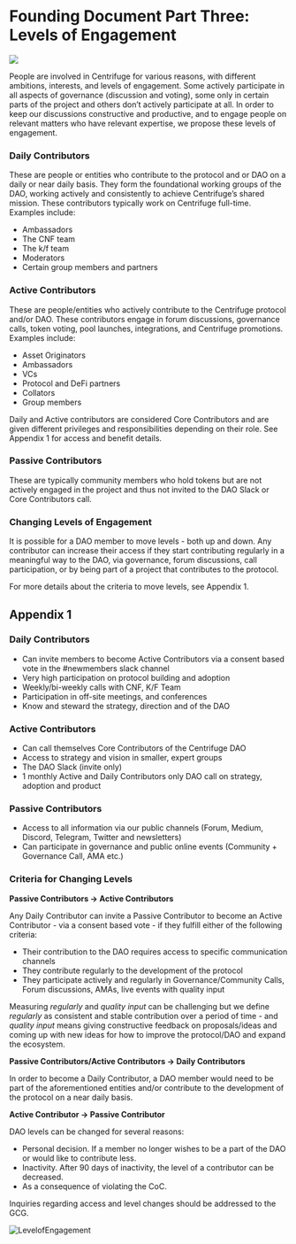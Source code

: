 # Founding Document Part Three: Levels of Engagement

![](../CP29/Images/LoE.png)

People are involved in Centrifuge for various reasons, with different ambitions, interests, and levels of engagement. Some actively participate in all aspects of governance (discussion and voting), some only in certain parts of the project and others don’t actively participate at all. In order to keep our discussions constructive and productive, and to engage people on relevant matters who have relevant expertise, we propose these levels of engagement.

### Daily Contributors

These are people or entities who contribute to the protocol and or DAO on a daily or near daily basis. They form the foundational working groups of the DAO, working actively and consistently to achieve Centrifuge’s shared mission. These contributors typically work on Centrifuge full-time. Examples include:

* Ambassadors
* The CNF team 
* The k/f team 
* Moderators
* Certain group members and partners

### Active Contributors 

These are people/entities who actively contribute to the Centrifuge protocol and/or DAO. These contributors engage in forum discussions, governance calls, token voting, pool launches, integrations, and Centrifuge promotions. Examples include:

* Asset Originators
* Ambassadors
* VCs 
* Protocol and DeFi partners
* Collators
* Group members

Daily and Active contributors are considered Core Contributors and are given different privileges and responsibilities depending on their role. See Appendix 1 for access and benefit details.

### Passive Contributors

These are typically community members who hold tokens but are not actively engaged in the project and thus not invited to the DAO Slack or Core Contributors call.

### Changing Levels of Engagement

It is possible for a DAO member to move levels - both up and down. Any contributor can increase their access if they start contributing regularly in a meaningful way to the DAO, via governance, forum discussions, call participation, or by being part of a project that contributes to the protocol.

For more details about the criteria to move levels, see Appendix 1.

## Appendix 1

### Daily Contributors
* Can invite members to become Active Contributors via a consent based vote in the #newmembers slack channel
* Very high participation on protocol building and adoption
* Weekly/bi-weekly calls with CNF, K/F Team
* Participation in off-site meetings, and conferences
* Know and steward the strategy, direction and of the DAO

### Active Contributors
* Can call themselves Core Contributors of the Centrifuge DAO
* Access to strategy and vision in smaller, expert groups
* The DAO Slack (invite only)
* 1 monthly Active and Daily Contributors only DAO call on strategy, adoption and product

### Passive Contributors
* Access to all information via our public channels (Forum, Medium, Discord, Telegram, Twitter and newsletters)
* Can participate in governance and public online events (Community + Governance Call, AMA etc.)

### Criteria for Changing Levels

**Passive Contributors -> Active Contributors**

Any Daily Contributor can invite a Passive Contributor to become an Active Contributor - via a consent based vote - if they fulfill either of the following criteria:

* Their contribution to the DAO requires access to specific communication channels
* They contribute regularly to the development of the protocol
* They participate actively and regularly in Governance/Community Calls, Forum discussions, AMAs, live events with quality input

Measuring *regularly* and *quality input* can be challenging but we define *regularly* as consistent and stable contribution over a period of time - and *quality input* means giving constructive feedback on proposals/ideas and coming up with new ideas for how to improve the protocol/DAO and expand the ecosystem.

**Passive Contributors/Active Contributors -> Daily Contributors**

In order to become a Daily Contributor, a DAO member would need to be part of the aforementioned entities and/or contribute to the development of the protocol on a near daily basis.

**Active Contributor -> Passive Contributor**

DAO levels can be changed for several reasons:

* Personal decision. If a member no longer wishes to be a part of the DAO or would like to contribute less.
* Inactivity. After 90 days of inactivity, the level of a contributor can be decreased.
* As a consequence of violating the CoC.

Inquiries regarding access and level changes should be addressed to the GCG.

![LevelofEngagement](..cps/CP29/Images/changeloe.png "LoE")
